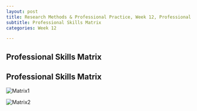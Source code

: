 ```yaml
---
layout: post
title: Research Methods & Professional Practice, Week 12, Professional Skills Matrix
subtitle: Professional Skills Matrix
categories: Week 12

--- 
```


## Professional Skills Matrix

## Professional Skills Matrix

![Matrix1](https://github.com/user-attachments/assets/4a563eb9-44b4-49a4-8bb8-c91dd738700f)

![Matrix2](https://github.com/user-attachments/assets/53842106-bd72-482b-bbb9-8a497d48ec97)


